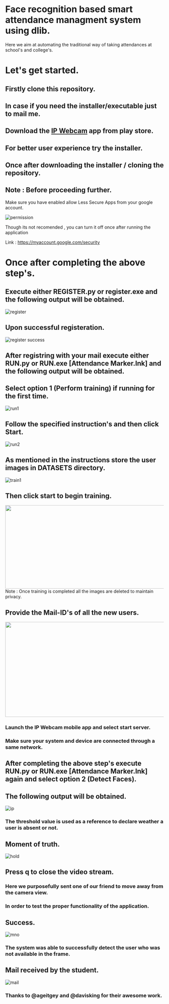 # Face recognition based smart attendance managment system using dlib.
Here we aim at automating the traditional way of taking attendances at school's and college's.

# Let's get started.

## Firstly clone this repository.

## In case if you need the installer/executable just to mail me.

## Download the [IP Webcam](https://play.google.com/store/apps/details?id=com.pas.webcam&hl=en_IN "IP Webcam") app from play store.

## For better user experience try the installer.

## Once after downloading the installer / cloning the repository.

## Note : Before proceeding further.

Make sure you have enabled allow Less Secure Apps from your google account.

![permission](https://user-images.githubusercontent.com/39863022/58754172-541d5b80-84e8-11e9-8887-9c5a720879b8.png)

Though its not recomended , you can turn it off once after running the application

Link : https://myaccount.google.com/security

# Once after completing the above step's.

## Execute either REGISTER.py or register.exe and the following output will be obtained.

![register](https://user-images.githubusercontent.com/39863022/59695717-4d8d2480-9208-11e9-82c1-492c1027ca32.png)

## Upon successful registeration.

![register success](https://user-images.githubusercontent.com/39863022/59696054-e58b0e00-9208-11e9-8d87-f635586cf4d3.png)

## After registring with your mail execute either RUN.py or RUN.exe [Attendance Marker.lnk] and the following output will be obtained.

## Select option 1 (Perform training) if running for the first time.

![run1](https://user-images.githubusercontent.com/39863022/59696801-52eb6e80-920a-11e9-86b3-aa284a2256c1.png)

## Follow the specified instruction's and then click Start.

![run2](https://user-images.githubusercontent.com/39863022/59696809-57b02280-920a-11e9-8c42-c7692be94869.png)

## As mentioned in the instructions store the user images in DATASETS directory.

![train1](https://user-images.githubusercontent.com/39863022/59698962-58e34e80-920e-11e9-8b57-67e3edc8e36a.png)

## Then click start to begin training.

<img src="https://user-images.githubusercontent.com/39863022/59703396-6a7d2400-9217-11e9-843a-e26abff7e823.gif" width=778 height=265>
Note : Once training is completed all the images are deleted to maintain privacy.

## Provide the Mail-ID's of all the new users.

<img src="https://user-images.githubusercontent.com/39863022/59704049-df9d2900-9218-11e9-9257-3aeff23a7908.gif" width=599 height=302>

### Launch the IP Webcam mobile app and select start server.
### Make sure your system and device are connected through a same network.
  

## After completing the above step's execute RUN.py or RUN.exe [Attendance Marker.lnk] again and select option 2 (Detect Faces).

## The following output will be obtained.

![ip](https://user-images.githubusercontent.com/39863022/59719942-39164f80-923b-11e9-9983-61640ffdd5ea.png)

### The threshold value is used as a reference to declare weather a user is absent or not.

## Moment of truth.

![hold](https://user-images.githubusercontent.com/39863022/59720670-18e79000-923d-11e9-8ca2-43e5c104affb.png)

## Press q to close the video stream.
### Here we purposefully sent one of our friend to move away from the camera view.
### In order to test the proper functionality of the application.
## Success.
![mno](https://user-images.githubusercontent.com/39863022/59721773-af1cb580-923f-11e9-94e7-1eac025bfa0e.png)
### The system was able to successfully detect the user who was not available in the frame.
## Mail received by the student.
![mail](https://user-images.githubusercontent.com/39863022/59722084-79c49780-9240-11e9-9932-aad090a06572.png)
### Thanks to @ageitgey and @davisking for their awesome work.
